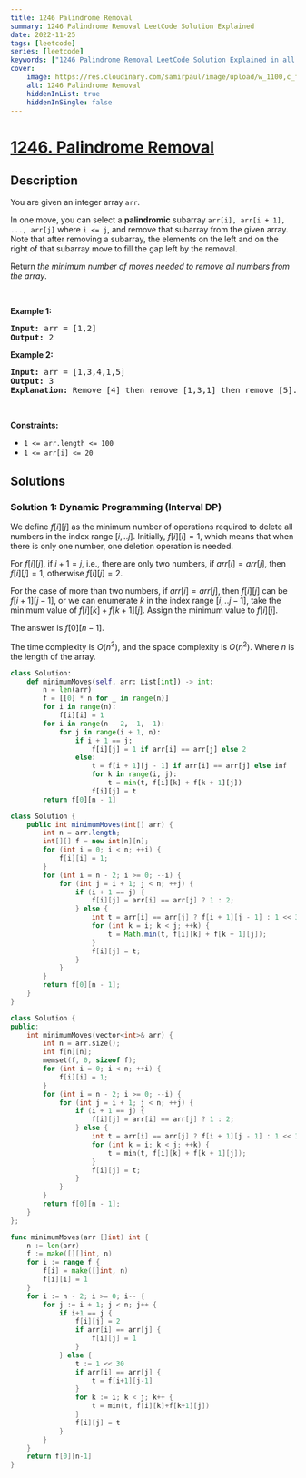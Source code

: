 ```yaml
---
title: 1246 Palindrome Removal
summary: 1246 Palindrome Removal LeetCode Solution Explained
date: 2022-11-25
tags: [leetcode]
series: [leetcode]
keywords: ["1246 Palindrome Removal LeetCode Solution Explained in all languages", "1246 Palindrome Removal", "LeetCode", "leetcode solution in Python3 C++ Java Go PHP Ruby Swift TypeScript Rust C# JavaScript C", "GeeksforGeeks", "InterviewBit", "Coding Ninjas", "HackerRank", "HackerEarth", "CodeChef", "TopCoder", "AlgoExpert", "freeCodeCamp", "Codeforces", "GitHub", "AtCoder", "Samir Paul"]
cover:
    image: https://res.cloudinary.com/samirpaul/image/upload/w_1100,c_fit,co_rgb:FFFFFF,l_text:Arial_75_bold:1246 Palindrome Removal - Solution Explained/problem-solving.webp
    alt: 1246 Palindrome Removal
    hiddenInList: true
    hiddenInSingle: false
---
```



# [1246. Palindrome Removal](https://leetcode.com/problems/palindrome-removal)


## Description

<p>You are given an integer array <code>arr</code>.</p>

<p>In one move, you can select a <strong>palindromic</strong> subarray <code>arr[i], arr[i + 1], ..., arr[j]</code> where <code>i &lt;= j</code>, and remove that subarray from the given array. Note that after removing a subarray, the elements on the left and on the right of that subarray move to fill the gap left by the removal.</p>

<p>Return <em>the minimum number of moves needed to remove all numbers from the array</em>.</p>

<p>&nbsp;</p>
<p><strong class="example">Example 1:</strong></p>

<pre>
<strong>Input:</strong> arr = [1,2]
<strong>Output:</strong> 2
</pre>

<p><strong class="example">Example 2:</strong></p>

<pre>
<strong>Input:</strong> arr = [1,3,4,1,5]
<strong>Output:</strong> 3
<b>Explanation: </b>Remove [4] then remove [1,3,1] then remove [5].
</pre>

<p>&nbsp;</p>
<p><strong>Constraints:</strong></p>

<ul>
	<li><code>1 &lt;= arr.length &lt;= 100</code></li>
	<li><code>1 &lt;= arr[i] &lt;= 20</code></li>
</ul>

## Solutions

### Solution 1: Dynamic Programming (Interval DP)

We define $f[i][j]$ as the minimum number of operations required to delete all numbers in the index range $[i,..j]$. Initially, $f[i][i] = 1$, which means that when there is only one number, one deletion operation is needed.

For $f[i][j]$, if $i + 1 = j$, i.e., there are only two numbers, if $arr[i]=arr[j]$, then $f[i][j] = 1$, otherwise $f[i][j] = 2$.

For the case of more than two numbers, if $arr[i]=arr[j]$, then $f[i][j]$ can be $f[i + 1][j - 1]$, or we can enumerate $k$ in the index range $[i,..j-1]$, take the minimum value of $f[i][k] + f[k + 1][j]$. Assign the minimum value to $f[i][j]$.

The answer is $f[0][n - 1]$.

The time complexity is $O(n^3)$, and the space complexity is $O(n^2)$. Where $n$ is the length of the array.

<!-- tabs:start -->

```python
class Solution:
    def minimumMoves(self, arr: List[int]) -> int:
        n = len(arr)
        f = [[0] * n for _ in range(n)]
        for i in range(n):
            f[i][i] = 1
        for i in range(n - 2, -1, -1):
            for j in range(i + 1, n):
                if i + 1 == j:
                    f[i][j] = 1 if arr[i] == arr[j] else 2
                else:
                    t = f[i + 1][j - 1] if arr[i] == arr[j] else inf
                    for k in range(i, j):
                        t = min(t, f[i][k] + f[k + 1][j])
                    f[i][j] = t
        return f[0][n - 1]
```

```java
class Solution {
    public int minimumMoves(int[] arr) {
        int n = arr.length;
        int[][] f = new int[n][n];
        for (int i = 0; i < n; ++i) {
            f[i][i] = 1;
        }
        for (int i = n - 2; i >= 0; --i) {
            for (int j = i + 1; j < n; ++j) {
                if (i + 1 == j) {
                    f[i][j] = arr[i] == arr[j] ? 1 : 2;
                } else {
                    int t = arr[i] == arr[j] ? f[i + 1][j - 1] : 1 << 30;
                    for (int k = i; k < j; ++k) {
                        t = Math.min(t, f[i][k] + f[k + 1][j]);
                    }
                    f[i][j] = t;
                }
            }
        }
        return f[0][n - 1];
    }
}
```

```cpp
class Solution {
public:
    int minimumMoves(vector<int>& arr) {
        int n = arr.size();
        int f[n][n];
        memset(f, 0, sizeof f);
        for (int i = 0; i < n; ++i) {
            f[i][i] = 1;
        }
        for (int i = n - 2; i >= 0; --i) {
            for (int j = i + 1; j < n; ++j) {
                if (i + 1 == j) {
                    f[i][j] = arr[i] == arr[j] ? 1 : 2;
                } else {
                    int t = arr[i] == arr[j] ? f[i + 1][j - 1] : 1 << 30;
                    for (int k = i; k < j; ++k) {
                        t = min(t, f[i][k] + f[k + 1][j]);
                    }
                    f[i][j] = t;
                }
            }
        }
        return f[0][n - 1];
    }
};
```

```go
func minimumMoves(arr []int) int {
	n := len(arr)
	f := make([][]int, n)
	for i := range f {
		f[i] = make([]int, n)
		f[i][i] = 1
	}
	for i := n - 2; i >= 0; i-- {
		for j := i + 1; j < n; j++ {
			if i+1 == j {
				f[i][j] = 2
				if arr[i] == arr[j] {
					f[i][j] = 1
				}
			} else {
				t := 1 << 30
				if arr[i] == arr[j] {
					t = f[i+1][j-1]
				}
				for k := i; k < j; k++ {
					t = min(t, f[i][k]+f[k+1][j])
				}
				f[i][j] = t
			}
		}
	}
	return f[0][n-1]
}
```

<!-- tabs:end -->

<!-- end -->
